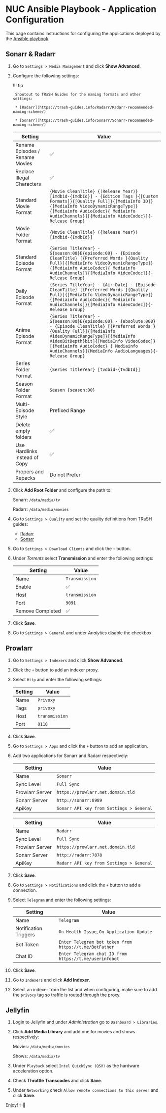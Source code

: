 ﻿# NUC Ansible Playbook - Application Configuration

This page contains instructions for configuring the applications deployed by the [Ansible playbook](https://github.com/dbrennand/home-ops/blob/dev/ansible/archive/nuc/README.md).

## Sonarr & Radarr

1. Go to `Settings > Media Management` and click **Show Advanced**.

2. Configure the following settings:

    !!! tip

        Shoutout to TRaSH Guides for the naming formats and other settings:

        * [Radarr](https://trash-guides.info/Radarr/Radarr-recommended-naming-scheme/)

        * [Sonarr](https://trash-guides.info/Sonarr/Sonarr-recommended-naming-scheme/)

    | Setting                         | Value                                                                                                                                                                                                                                                                                                             |
    | ------------------------------- | ----------------------------------------------------------------------------------------------------------------------------------------------------------------------------------------------------------------------------------------------------------------------------------------------------------------- |
    | Rename Episodes / Rename Movies | ✅                                                                                                                                                                                                                                                                                                                 |
    | Replace Illegal Characters      | ✅                                                                                                                                                                                                                                                                                                                 |
    | Standard Movie Format           | `{Movie CleanTitle} {(Release Year)} [imdbid-{ImdbId}] - {Edition Tags }{[Custom Formats]}{[Quality Full]}{[MediaInfo 3D]}{[MediaInfo VideoDynamicRangeType]}{[Mediainfo AudioCodec}{ Mediainfo AudioChannels}][{Mediainfo VideoCodec}]{-Release Group}`                                                          |
    | Movie Folder Format             | `{Movie CleanTitle} ({Release Year}) [imdbid-{ImdbId}]`                                                                                                                                                                                                                                                           |
    | Standard Episode Format         | `{Series TitleYear} - S{season:00}E{episode:00} - {Episode CleanTitle} [{Preferred Words }{Quality Full}]{[MediaInfo VideoDynamicRangeType]}{[Mediainfo AudioCodec}{ Mediainfo AudioChannels]}{[MediaInfo VideoCodec]}{-Release Group}`                                                                           |
    | Daily Episode Format            | `{Series TitleYear} - {Air-Date} - {Episode CleanTitle} [{Preferred Words }{Quality Full}]{[MediaInfo VideoDynamicRangeType]}{[Mediainfo AudioCodec}{ Mediainfo AudioChannels]}{[MediaInfo VideoCodec]}{-Release Group}`                                                                                          |
    | Anime Episode Format            | `{Series TitleYear} - S{season:00}E{episode:00} - {absolute:000} - {Episode CleanTitle} [{Preferred Words }{Quality Full}]{[MediaInfo VideoDynamicRangeType]}[{MediaInfo VideoBitDepth}bit]{[MediaInfo VideoCodec]}[{Mediainfo AudioCodec} { Mediainfo AudioChannels}]{MediaInfo AudioLanguages}{-Release Group}` |
    | Series Folder Format            | `{Series TitleYear} [tvdbid-{TvdbId}]`                                                                                                                                                                                                                                                                            |
    | Season Folder Format            | `Season {season:00}`                                                                                                                                                                                                                                                                                              |
    | Multi-Episode Style             | Prefixed Range                                                                                                                                                                                                                                                                                                    |
    | Delete empty folders            | ✅                                                                                                                                                                                                                                                                                                                 |
    | Use Hardlinks instead of Copy   | ✅                                                                                                                                                                                                                                                                                                                 |
    | Propers and Repacks             | Do not Prefer                                                                                                                                                                                                                                                                                                     |

3. Click **Add Root Folder** and configure the path to:

    Sonarr: `/data/media/tv`

    Radarr: `/data/media/movies`

4. Go to `Settings > Quality` and set the quality definitions from TRaSH guides:

    - [Radarr](https://trash-guides.info/Radarr/Radarr-Quality-Settings-File-Size/#radarr-quality-definitions)
    - [Sonarr](https://trash-guides.info/Sonarr/Sonarr-Quality-Settings-File-Size/#sonarr-quality-definitions)

5. Go to `Settings > Download Clients` and click the `+` button.

6. Under *Torrents* select **Transmission** and enter the following settings:

    | Setting          | Value          |
    | ---------------- | -------------- |
    | Name             | `Transmission` |
    | Enable           | ✅              |
    | Host             | `transmission` |
    | Port             | `9091`         |
    | Remove Completed | ✅              |

7. Click **Save**.

8. Go to `Settings > General` and under *Analytics* disable the checkbox.

## Prowlarr

1. Go to `Settings > Indexers` and click **Show Advanced**.

2. Click the `+` button to add an indexer proxy.

3. Select `Http` and enter the following settings:

    | Setting | Value          |
    | ------- | -------------- |
    | Name    | `Privoxy`      |
    | Tags    | `privoxy`      |
    | Host    | `transmission` |
    | Port    | `8118`         |

4. Click **Save**.

5. Go to `Settings > Apps` and click the `+` button to add an application.

6. Add two applications for Sonarr and Radarr respectively:

    | Setting         | Value                                    |
    | --------------- | ---------------------------------------- |
    | Name            | `Sonarr`                                 |
    | Sync Level      | `Full Sync`                              |
    | Prowlarr Server | `https://prowlarr.net.domain.tld`        |
    | Sonarr Server   | `http://sonarr:8989`                     |
    | ApiKey          | `Sonarr API key from Settings > General` |

    | Setting         | Value                                    |
    | --------------- | ---------------------------------------- |
    | Name            | `Radarr`                                 |
    | Sync Level      | `Full Sync`                              |
    | Prowlarr Server | `https://prowlarr.net.domain.tld`        |
    | Sonarr Server   | `http://radarr:7878`                     |
    | ApiKey          | `Radarr API key from Settings > General` |

7. Click **Save**.

8. Go to `Settings > Notifications` and click the `+` button to add a connection.

9. Select `Telegram` and enter the following settings:

    | Setting               | Value                                                  |
    | --------------------- | ------------------------------------------------------ |
    | Name                  | `Telegram`                                             |
    | Notification Triggers | `On Health Issue`, `On Application Update`             |
    | Bot Token             | `Enter Telegram bot token from https://t.me/BotFather` |
    | Chat ID               | `Enter Telegram chat ID from https://t.me/userinfobot` |

10. Click **Save**.

11. Go to `Indexers` and click **Add Indexer**.

12. Select an indexer from the list and when configuring, make sure to add the `privoxy` tag so traffic is routed through the proxy.

## Jellyfin

1. Login to Jellyfin and under *Administration* go to `Dashboard > Libraries`.

2. Click **Add Media Library** and add one for movies and shows respectively:

    Movies: `/data/media/movies`

    Shows: `/data/media/tv`

3. Under `Playback` select `Intel QuickSync (QSV)` as the hardware acceleration option.

4. Check **Throttle Transcodes** and click **Save**.

5. Under `Networking` check `Allow remote connections to this server` and click **Save**.

Enjoy! ✨🚀
